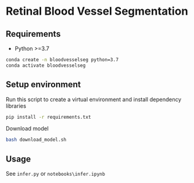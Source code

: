# Retinal Blood Vessel Segmentation

## Requirements
- Python >=3.7

```bash
conda create -n bloodvesselseg python=3.7
conda activate bloodvesselseg
```

## Setup environment
Run this script to create a virtual environment and install dependency libraries

```bash
pip install -r requirements.txt
```

Download model
```bash
bash download_model.sh
```

## Usage
See `infer.py` or `notebooks\infer.ipynb`
